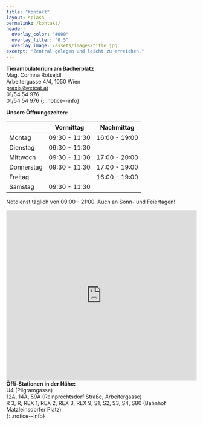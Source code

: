 ```yaml
---
title: "Kontakt"
layout: splash
permalink: /kontakt/
header:
  overlay_color: "#000"
  overlay_filter: "0.5"
  overlay_image: /assets/images/title.jpg
excerpt: "Zentral gelegen und leicht zu erreichen."
---
```

**Tierambulatorium am Bacherplatz**  
Mag. Corinna Rotsejdl  
Arbeitergasse 4/4, 1050 Wien  
<i class="fas fa-fw fa-envelope"></i> <a href="mailto:praxis@vetcat.at">praxis@vetcat.at</a>  
<i class="fas fa-fw fa-phone"></i> 01/54 54 976  
<i class="fas fa-fw fa-fax"></i> 01/54 54 976
{: .notice--info}

**Unsere Öffnungszeiten:**

|  | Vormittag | Nachmittag |
|-------|--------|---------|
| Montag | 09:30 - 11:30 | 16:00 - 19:00 |
| Dienstag | 09:30 - 11:30 |  |
| Mittwoch | 09:30 - 11:30 | 17:00 - 20:00 |
| Donnerstag | 09:30 - 11:30 | 17:00 - 19:00 |
| Freitag |  | 16:00 - 19:00 |
| Samstag | 09:30 - 11:30 |  |

Notdienst täglich von 09:00 - 21:00. Auch an Sonn- und Feiertagen!

<iframe src="https://www.google.com/maps/embed?pb=!1m18!1m12!1m3!1d2660.017492576028!2d16.35221241598973!3d48.187014455694914!2m3!1f0!2f0!3f0!3m2!1i1024!2i768!4f13.1!3m3!1m2!1s0x476da82f2e762efb%3A0x205402a529b2d653!2sTierambulatorium%20am%20Bacherplatz!5e0!3m2!1sde!2sat!4v1650568162198!5m2!1sde!2sat" width="100%" height="450" style="border:0;" allowfullscreen="" loading="lazy" referrerpolicy="no-referrer-when-downgrade"></iframe>

<div>
  <b>Öffi-Stationen in der Nähe:</b><br />
  <i class="fa-solid fa-fw fa-train-subway"></i> U4 (Pilgramgasse)<br />
  <i class="fa-solid fa-fw fa-bus"></i> 12A, 14A, 59A (Reinprechtsdorf Straße, Arbeitergasse)<br />
  <i class="fa-solid fa-fw fa-train"></i> R 3, R, REX 1, REX 2, REX 3, REX 9, S1, S2, S3, S4, S80 (Bahnhof Matzleinsdorfer Platz)
</div>{: .notice--info}